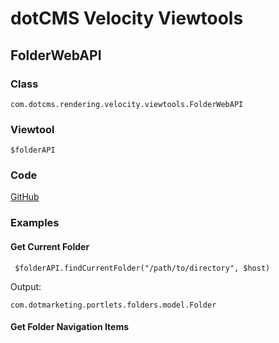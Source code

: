 # dotCMS Velocity Viewtools


## FolderWebAPI

### Class
```com.dotcms.rendering.velocity.viewtools.FolderWebAPI```

### Viewtool
```$folderAPI```

### Code
[GitHub](https://github.com/dotCMS/core/blob/master/dotCMS/src/main/java/com/dotcms/rendering/velocity/viewtools/FolderWebAPI.java)

### Examples

#### Get Current Folder

```
 $folderAPI.findCurrentFolder("/path/to/directory", $host)
```

Output: 
```
com.dotmarketing.portlets.folders.model.Folder
```

#### Get Folder Navigation Items